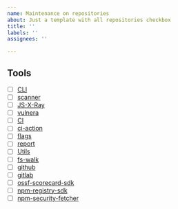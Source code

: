```yaml
---
name: Maintenance on repositories
about: Just a template with all repositories checkbox
title: ''
labels: ''
assignees: ''

---
```


## Tools

- [ ] [CLI](https://github.com/NodeSecure/cli)
- [ ] [scanner](https://github.com/NodeSecure/scanner)
- [ ] [JS-X-Ray](https://github.com/NodeSecure/js-x-ray)
- [ ] [vulnera](https://github.com/NodeSecure/vulnera)
- [ ] [CI](https://github.com/NodeSecure/ci)
- [ ] [ci-action](https://github.com/NodeSecure/ci-action)
- [ ] [flags](https://github.com/NodeSecure/flags)
- [ ] [report](https://github.com/NodeSecure/report)
- [ ] [Utils](https://github.com/NodeSecure/Utils)
- [ ] [fs-walk](https://github.com/NodeSecure/fs-walk)
- [ ] [github](https://github.com/NodeSecure/github)
- [ ] [gitlab](https://github.com/NodeSecure/gitlab)
- [ ] [ossf-scorecard-sdk](https://github.com/NodeSecure/ossf-scorecard-sdk)
- [ ] [npm-registry-sdk](https://github.com/NodeSecure/npm-registry-sdk)
- [ ] [npm-security-fetcher](https://github.com/NodeSecure/npm-security-fetcher)
